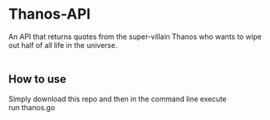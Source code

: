 # Thanos-API
An API that returns quotes from the super-villain Thanos who wants to wipe out half of all life in the universe.
<br><br>
<h2>How to use</h2>
Simply download this repo and then in the command line execute <br>
    run thanos.go
<br>
